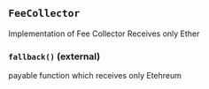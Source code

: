 ## `FeeCollector`



Implementation of Fee Collector
Receives only Ether 


### `fallback()` (external)




payable function which receives only Etehreum


